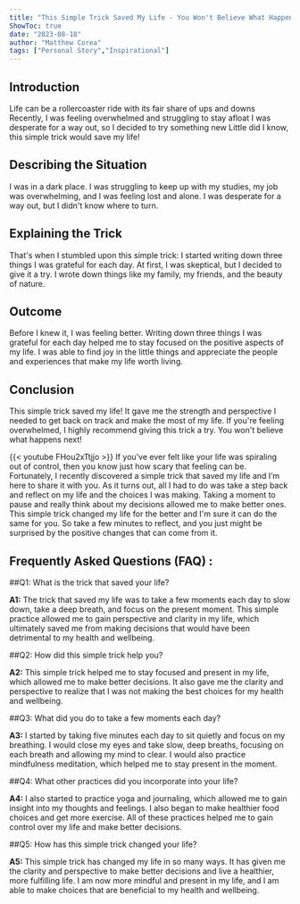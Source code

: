 ```yaml
---
title: "This Simple Trick Saved My Life - You Won't Believe What Happened Next!"
ShowToc: true 
date: "2023-08-18"
author: "Matthew Corea" 
tags: ["Personal Story","Inspirational"]
---
```

## Introduction

Life can be a rollercoaster ride with its fair share of ups and downs Recently, I was feeling overwhelmed and struggling to stay afloat I was desperate for a way out, so I decided to try something new Little did I know, this simple trick would save my life!

## Describing the Situation

I was in a dark place. I was struggling to keep up with my studies, my job was overwhelming, and I was feeling lost and alone. I was desperate for a way out, but I didn't know where to turn.

## Explaining the Trick

That's when I stumbled upon this simple trick: I started writing down three things I was grateful for each day. At first, I was skeptical, but I decided to give it a try. I wrote down things like my family, my friends, and the beauty of nature.

## Outcome

Before I knew it, I was feeling better. Writing down three things I was grateful for each day helped me to stay focused on the positive aspects of my life. I was able to find joy in the little things and appreciate the people and experiences that make my life worth living.

## Conclusion

This simple trick saved my life! It gave me the strength and perspective I needed to get back on track and make the most of my life. If you're feeling overwhelmed, I highly recommend giving this trick a try. You won't believe what happens next!

{{< youtube FHou2xTtjjo >}} 
If you’ve ever felt like your life was spiraling out of control, then you know just how scary that feeling can be. Fortunately, I recently discovered a simple trick that saved my life and I’m here to share it with you. As it turns out, all I had to do was take a step back and reflect on my life and the choices I was making. Taking a moment to pause and really think about my decisions allowed me to make better ones. This simple trick changed my life for the better and I'm sure it can do the same for you. So take a few minutes to reflect, and you just might be surprised by the positive changes that can come from it.

## Frequently Asked Questions (FAQ) :
##Q1: What is the trick that saved your life?

**A1:** The trick that saved my life was to take a few moments each day to slow down, take a deep breath, and focus on the present moment. This simple practice allowed me to gain perspective and clarity in my life, which ultimately saved me from making decisions that would have been detrimental to my health and wellbeing.

##Q2: How did this simple trick help you?

**A2:** This simple trick helped me to stay focused and present in my life, which allowed me to make better decisions. It also gave me the clarity and perspective to realize that I was not making the best choices for my health and wellbeing. 

##Q3: What did you do to take a few moments each day?

**A3:** I started by taking five minutes each day to sit quietly and focus on my breathing. I would close my eyes and take slow, deep breaths, focusing on each breath and allowing my mind to clear. I would also practice mindfulness meditation, which helped me to stay present in the moment.

##Q4: What other practices did you incorporate into your life?

**A4:** I also started to practice yoga and journaling, which allowed me to gain insight into my thoughts and feelings. I also began to make healthier food choices and get more exercise. All of these practices helped me to gain control over my life and make better decisions.

##Q5: How has this simple trick changed your life?

**A5:** This simple trick has changed my life in so many ways. It has given me the clarity and perspective to make better decisions and live a healthier, more fulfilling life. I am now more mindful and present in my life, and I am able to make choices that are beneficial to my health and wellbeing.



